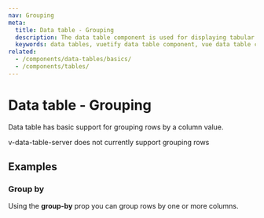 ```yaml
---
nav: Grouping
meta:
  title: Data table - Grouping
  description: The data table component is used for displaying tabular data in a way that is easy for users to scan. It includes sorting, searching, pagination and selection.
  keywords: data tables, vuetify data table component, vue data table component
related:
  - /components/data-tables/basics/
  - /components/tables/
---
```


# Data table - Grouping

Data table has basic support for grouping rows by a column value.

<v-alert type="info">
  v-data-table-server does not currently support grouping rows
</v-alert>

## Examples

### Group by

Using the **group-by** prop you can group rows by one or more columns.

<example file="v-data-table/prop-grouping" />
